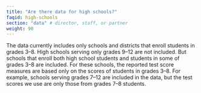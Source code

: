 ```yaml
---
title: "Are there data for high schools?"
faqid: high-schools
section: "data" # director, staff, or partner
weight: 90
---
```

The data currently includes only schools and districts that enroll students in grades 3–8. High schools serving only grades 9–12 are not included. But schools that enroll both high school students and students in some of grades 3–8 are included. For these schools, the reported test score measures are based only on the scores of students in grades 3–8. For example, schools serving grades 7–12 are included in the data, but the test scores we use are only those from grades 7–8 students.

